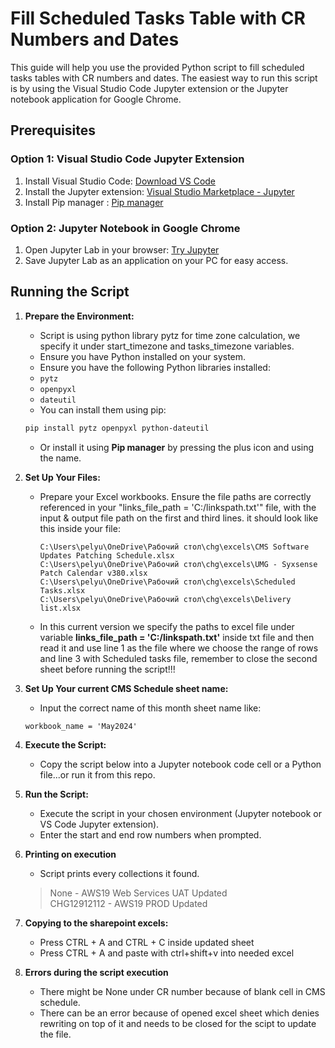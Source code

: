 # Fill Scheduled Tasks Table with CR Numbers and Dates

This guide will help you use the provided Python script to fill scheduled tasks tables with CR numbers and dates. The easiest way to run this script is by using the Visual Studio Code Jupyter extension or the Jupyter notebook application for Google Chrome.

## Prerequisites

### Option 1: Visual Studio Code Jupyter Extension
1. Install Visual Studio Code: [Download VS Code](https://code.visualstudio.com/download)
2. Install the Jupyter extension: [Visual Studio Marketplace - Jupyter](https://marketplace.visualstudio.com/items?itemName=ms-toolsai.jupyter)
3. Install Pip manager : [Pip manager](https://marketplace.visualstudio.com/items?itemName=slightc.pip-manager)

### Option 2: Jupyter Notebook in Google Chrome
1. Open Jupyter Lab in your browser: [Try Jupyter](https://jupyter.org/try-jupyter/lab/)
2. Save Jupyter Lab as an application on your PC for easy access.

## Running the Script

1. **Prepare the Environment:**
   - Script is using python library pytz for time zone calculation, we specify it under start_timezone and tasks_timezone variables.
   - Ensure you have Python installed on your system.
   - Ensure you have the following Python libraries installed:
    - `pytz`
    - `openpyxl`
    - `dateutil`
   - You can install them using pip:
    ```sh
    pip install pytz openpyxl python-dateutil
    ```
   - Or install it using **Pip manager** by pressing the plus icon and using the name.

2. **Set Up Your Files:**
   - Prepare your Excel workbooks. Ensure the file paths are correctly referenced in your "links_file_path = 'C:/linkspath.txt'" file, with the input & output file path on the first and third lines.
   it should look like this inside your file:
      ```
      C:\Users\pelyu\OneDrive\Рабочий стол\chg\excels\CMS Software Updates Patching Schedule.xlsx
      C:\Users\pelyu\OneDrive\Рабочий стол\chg\excels\UMG - Syxsense Patch Calendar v380.xlsx
      C:\Users\pelyu\OneDrive\Рабочий стол\chg\excels\Scheduled Tasks.xlsx
      C:\Users\pelyu\OneDrive\Рабочий стол\chg\excels\Delivery list.xlsx
      ```
   - In this current version we specify the paths to excel file under variable **links_file_path = 'C:/linkspath.txt'** inside txt file and then read it and use line 1 as the file where we choose the range of rows and line 3 with Scheduled tasks file, remember to close the second sheet before running the script!!!

3. **Set Up Your current CMS Schedule sheet name:**
   - Input the correct name of this month sheet name like: 
   
    ```
    workbook_name = 'May2024'
    ```

4. **Execute the Script:**
   - Copy the script below into a Jupyter notebook code cell or a Python file...or run it from this repo.

5. **Run the Script:**
   - Execute the script in your chosen environment (Jupyter notebook or VS Code Jupyter extension).
   - Enter the start and end row numbers when prompted.

6. **Printing on execution**
   - Script prints every collections it found.
    > None - AWS19 Web Services UAT Updated <br>
    > CHG12912112 - AWS19 PROD Updated <br>

7. **Copying to the sharepoint excels:**

   - Press CTRL + A and CTRL + C inside updated sheet
   - Press CTRL + A and paste with ctrl+shift+v into needed excel

8. **Errors during the script execution**
   - There might be None under CR number because of blank cell in CMS schedule.
   - There can be an error because of opened excel sheet which denies rewriting on top of it and needs to be closed for the scipt to update the file.
